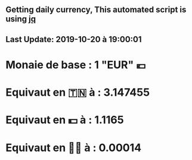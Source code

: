 ## Getting daily currency, This automated script is using [jq](https://stedolan.github.io/jq/)
## Last Update:  2019-10-20 à 19:00:01
 # Monaie de base : 1 "EUR" 💶 
 # Equivaut en 🇹🇳 à :  3.147455 
 # Equivaut en 💵 à : 1.1165
 # Equivaut en 🐱‍💻 à :  0.00014

